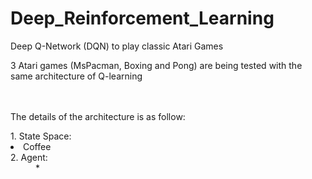 # Deep_Reinforcement_Learning
Deep Q-Network (DQN) to play classic Atari Games

3 Atari games (MsPacman, Boxing and Pong) are being tested with the same architecture of Q-learning

<br><br/>
The details of the architecture is as follow:

<dl>
  <dt> 1. State Space:</dt>
  <li>Coffee</li>
  
   <dt> 2. Agent:</dt>
  <dd> * </dd>
</dl>
